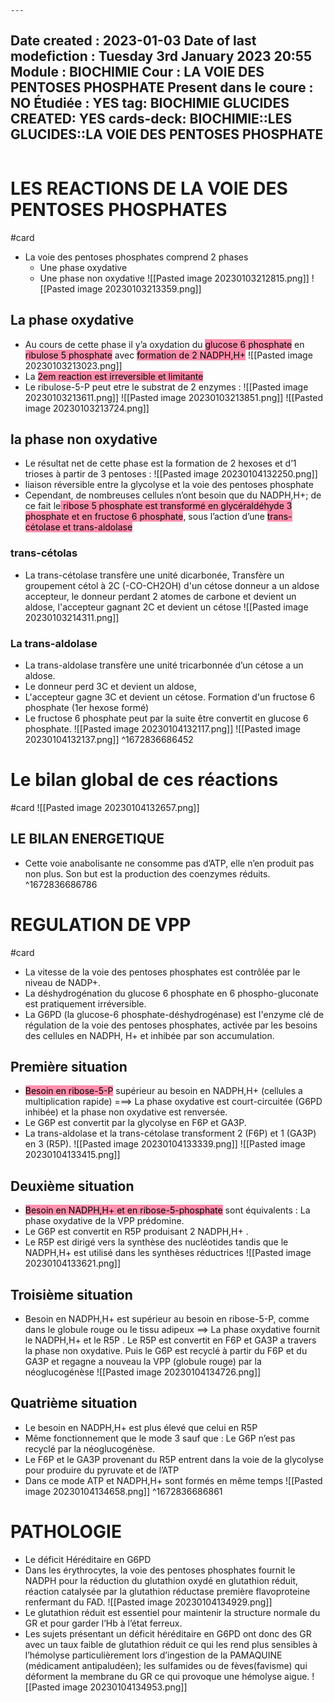 	---
Date created : 2023-01-03
Date of last modefiction : Tuesday 3rd January 2023 20:55
Module : BIOCHIMIE
Cour : LA VOIE DES PENTOSES PHOSPHATE
Present dans le coure : NO
Étudiée : YES
tag: BIOCHIMIE GLUCIDES
CREATED: YES
cards-deck: BIOCHIMIE::LES GLUCIDES::LA VOIE DES PENTOSES PHOSPHATE
---
```toc
```

# LES REACTIONS DE LA VOIE DES PENTOSES PHOSPHATES
#card 
- La voie des pentoses phosphates comprend 2 phases
	- Une phase oxydative
	- Une phase non oxydative
![[Pasted image 20230103212815.png]]
![[Pasted image 20230103213359.png]]
## La phase oxydative
- Au cours de cette phase il y’a oxydation du <mark style="background: #FF5582A6;">glucose 6 phosphate</mark> en <mark style="background: #FF5582A6;">ribulose 5 phosphate</mark> avec <mark style="background: #FF5582A6;">formation de 2 NADPH,H+</mark>
![[Pasted image 20230103213023.png]]
- La <mark style="background: #FF5582A6;">2em reaction est irreversible et limitante</mark>
- Le ribulose-5-P peut etre le substrat de 2 enzymes :
![[Pasted image 20230103213611.png]]
![[Pasted image 20230103213851.png]]
![[Pasted image 20230103213724.png]]
## la phase non oxydative
- Le résultat net de cette phase est la formation de 2 hexoses et d’1 trioses à partir de 3 pentoses :
![[Pasted image 20230104132250.png]]
- liaison réversible entre la glycolyse et la voie des pentoses phosphate
- Cependant, de nombreuses cellules n’ont besoin que du NADPH,H+; de ce fait le<mark style="background: #FF5582A6;"> ribose 5 phosphate est transformé en glycéraldéhyde 3 phosphate et en fructose 6 phosphate</mark>, sous l’action d’une <mark style="background: #FF5582A6;">trans-cétolase et trans-aldolase</mark>
### trans-cétolas
- La trans-cétolase transfère une unité dicarbonée, Transfère un groupement cétol à 2C (-CO-CH2OH) d'un cétose donneur a un aldose accepteur, le donneur perdant 2 atomes de carbone et devient un aldose, l'accepteur gagnant 2C et devient un cétose
![[Pasted image 20230103214311.png]]
### La trans-aldolase
- La trans-aldolase transfère une unité tricarbonnée d’un cétose a un aldose.
- Le donneur perd 3C et devient un aldose,
- L'accepteur gagne 3C et devient un cétose. Formation d'un fructose 6 phosphate (1er hexose formé)
- Le fructose 6 phosphate peut par la suite être convertit en glucose 6 phosphate.
![[Pasted image 20230104132117.png]]
![[Pasted image 20230104132137.png]]
^1672836686452


# Le bilan global de ces réactions
#card 
![[Pasted image 20230104132657.png]]
## LE BILAN ENERGETIQUE
- Cette voie anabolisante ne consomme pas d’ATP, elle n’en produit pas non plus. Son but est la production des coenzymes réduits.
^1672836686786

# REGULATION DE VPP
#card 
- La vitesse de la voie des pentoses phosphates est contrôlée par le niveau de NADP+.
- La déshydrogénation du glucose 6 phosphate en 6 phospho-gluconate est pratiquement irréversible.
-  La G6PD (la glucose-6 phosphate-déshydrogénase) est I'enzyme clé de régulation de la voie des pentoses phosphates, activée par les besoins des cellules en NADPH, H+ et inhibée par son accumulation.
## Première situation
- <mark style="background: #FF5582A6;">Besoin en ribose-5-P</mark> supérieur au besoin en NADPH,H+ (cellules a multiplication rapide) ===> La phase oxydative est court-circuitée (G6PD inhibée) et la phase non oxydative est renversée.
- Le G6P est convertit par la glycolyse en F6P et GA3P.
- La trans-aldolase et la trans-cétolase transforment 2 (F6P) et 1 (GA3P) en 3 (R5P).
![[Pasted image 20230104133339.png]]
![[Pasted image 20230104133415.png]]
## Deuxième situation
- <mark style="background: #FF5582A6;">Besoin en NADPH,H+ et en ribose-5-phosphate</mark> sont équivalents : La phase oxydative de la VPP prédomine. 
- Le G6P est convertit en R5P produisant 2 NADPH,H+ . 
- Le R5P est dirigé vers la synthèse des nucléotides tandis que le NADPH,H+ est utilisé dans les synthèses réductrices
![[Pasted image 20230104133621.png]]
## Troisième situation
- Besoin en NADPH,H+ est supérieur au besoin en ribose-5-P, comme dans le globule rouge ou le tissu adipeux ==> La phase oxydative fournit le NADPH,H+ et le R5P . Le R5P est convertit en F6P et GA3P a travers la phase non oxydative. Puis le G6P est recyclé à partir du F6P et du GA3P et regagne a nouveau la VPP (globule rouge) par la néoglucogénèse
![[Pasted image 20230104134726.png]]
## Quatrième situation
- Le besoin en NADPH,H+ est plus élevé que celui en R5P 
- Même fonctionnement que le mode 3 sauf que : Le G6P n’est pas recyclé par la néoglucogénèse. 
- Le F6P et le GA3P provenant du R5P entrent dans la voie de la glycolyse pour produire du pyruvate et de l’ATP
- Dans ce mode ATP et NADPH,H+ sont formés en même temps
![[Pasted image 20230104134658.png]]
^1672836686861

# PATHOLOGIE 
- Le déficit Héréditaire en G6PD
- Dans les érythrocytes, la voie des pentoses phosphates fournit le NADPH pour la réduction du glutathion oxydé en glutathion réduit, réaction catalysée par la glutathion réductase première flavoproteine renfermant du FAD.
![[Pasted image 20230104134929.png]]
- Le glutathion réduit est essentiel pour maintenir la structure normale du GR et pour garder l’Hb à l’état ferreux.
- Les sujets présentant un déficit héréditaire en G6PD ont donc des GR avec un taux faible de glutathion réduit ce qui les rend plus sensibles à l’hémolyse particulièrement lors d’ingestion de la PAMAQUINE (médicament antipaludéen); les sulfamides ou de fèves(favisme) qui déforment la membrane du GR ce qui provoque une hémolyse aigue.
![[Pasted image 20230104134953.png]]
